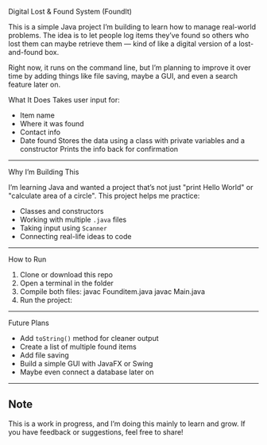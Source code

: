 Digital Lost & Found System (FoundIt)

This is a simple Java project I’m building to learn how to manage real-world problems. The idea is to let people log items they’ve found so others who lost them can maybe retrieve them — kind of like a digital version of a lost-and-found box.

Right now, it runs on the command line, but I’m planning to improve it over time by adding things like file saving, maybe a GUI, and even a search feature later on.

 What It Does
 Takes user input for:
  - Item name
  - Where it was found
  - Contact info
  - Date found
 Stores the data using a class with private variables and a constructor
 Prints the info back for confirmation

---

Why I’m Building This

I’m learning Java and wanted a project that’s not just "print Hello World" or "calculate area of a circle". This project helps me practice:
- Classes and constructors
- Working with multiple `.java` files
- Taking input using `Scanner`
- Connecting real-life ideas to code

---

How to Run

1. Clone or download this repo
2. Open a terminal in the folder
3. Compile both files:
   javac Founditem.java
   javac Main.java
4. Run the project:

---

Future Plans 
- Add `toString()` method for cleaner output
- Create a list of multiple found items
- Add file saving
- Build a simple GUI with JavaFX or Swing
- Maybe even connect a database later on

---

## Note

This is a work in progress, and I’m doing this mainly to learn and grow. If you have feedback or suggestions, feel free to share!



